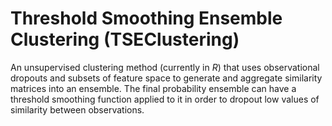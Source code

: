 # Threshold Smoothing Ensemble Clustering (TSEClustering)

An unsupervised clustering method (currently in *R*) that uses observational dropouts and subsets of feature space to generate and aggregate similarity matrices into an ensemble. The final probability ensemble can have a threshold smoothing function applied to it in order to dropout low values of similarity between observations.

 
